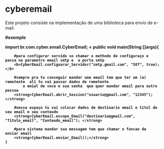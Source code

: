 # cyberemail
Este projeto consiste na implementação de uma biblioteca para envio de e-mail.

<p>
 <b>#exemple

import br.com.cyber.email.CyberEmail;
<
    public void main(String []args){
    
        #para configurar servido so chamar o methodo de configuraço e passa na parametro email smtp e  a porta smtp
        <b>CyberEmail.configuarar_Servidor("smtp.gmail.com", "587", true); </b>
        
        #sempre pra tu conseguir mandar uma email tem que ter um (a) remetente  ali tu vai passar dados de remetente 
            o emial de voce e sua senha  que quer mandar email para outro pessoa  
        <strong>CyberEmail.abrir_Session("usuario@gmail.com", "12345"); </strong>
        
        #nessa espaço tu vai colocar dados de destinario email e titul de seu email e seu conteudo
        <strong>CyberEmail.escopo_Email("destinario@gmail.com", "Titulo_email", "Conteudo_email"); </strong>
        
        #para sistema mandar sua messagem tem que chamar o funcao de enviar email  
        <strong>CyberEmail.enviar_Email();</strong>
    }
    
</p>
